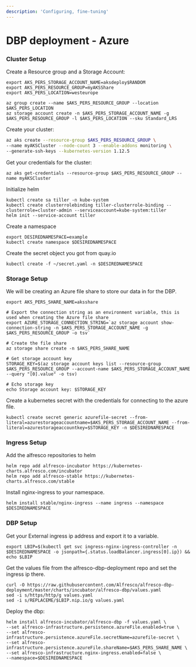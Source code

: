 ```yaml
---
description: 'Configuring, fine-tuning'
---
```


# DBP deployment - Azure

### Cluster Setup

Create a Resource group and a  Storage Account:

```text
export AKS_PERS_STORAGE_ACCOUNT_NAME=aksdeploy$RANDOM
export AKS_PERS_RESOURCE_GROUP=myAKSShare
export AKS_PERS_LOCATION=westeurope

az group create --name $AKS_PERS_RESOURCE_GROUP --location $AKS_PERS_LOCATION
az storage account create -n $AKS_PERS_STORAGE_ACCOUNT_NAME -g $AKS_PERS_RESOURCE_GROUP -l $AKS_PERS_LOCATION --sku Standard_LRS

```

Create your cluster: 

```bash
az aks create --resource-group $AKS_PERS_RESOURCE_GROUP \
--name myAKSCluster --node-count 3 --enable-addons monitoring \
--generate-ssh-keys --kubernetes-version 1.12.5
```

Get your credentials for the cluster:

```text
az aks get-credentials --resource-group $AKS_PERS_RESOURCE_GROUP --name myAKSCluster
```

Initialize helm

```text
kubectl create sa tiller -n kube-system
kubectl create clusterrolebinding tiller-clusterrole-binding --clusterrole=cluster-admin --serviceaccount=kube-system:tiller
helm init --service-account tiller
```

Create a namespace

```text
export DESIREDNAMESPACE=example
kubectl create namespace $DESIREDNAMESPACE
```

Create the secret object you got from quay.io

```text
kubectl create -f ~/secret.yaml -n $DESIREDNAMESPACE
```

### Storage Setup

We will be creating an Azure file share to store our data in for the DBP.

```text
export AKS_PERS_SHARE_NAME=aksshare

# Export the connection string as an environment variable, this is used when creating the Azure file share
export AZURE_STORAGE_CONNECTION_STRING=`az storage account show-connection-string -n $AKS_PERS_STORAGE_ACCOUNT_NAME -g $AKS_PERS_RESOURCE_GROUP -o tsv`

# Create the file share
az storage share create -n $AKS_PERS_SHARE_NAME

# Get storage account key
STORAGE_KEY=$(az storage account keys list --resource-group $AKS_PERS_RESOURCE_GROUP --account-name $AKS_PERS_STORAGE_ACCOUNT_NAME --query "[0].value" -o tsv)

# Echo storage key
echo Storage account key: $STORAGE_KEY
```

Create a kubernetes secret with the credentials for connecting to the azure file.

```text
kubectl create secret generic azurefile-secret --from-literal=azurestorageaccountname=$AKS_PERS_STORAGE_ACCOUNT_NAME --from-literal=azurestorageaccountkey=$STORAGE_KEY -n $DESIREDNAMESPACE
```

### Ingress Setup

Add the alfresco repositories to helm

```text
helm repo add alfresco-incubator https://kubernetes-charts.alfresco.com/incubator
helm repo add alfresco-stable https://kubernetes-charts.alfresco.com/stable
```

Install nginx-ingress to your namespace.

```text
helm install stable/nginx-ingress --name ingress --namespace $DESIREDNAMESPACE
```

### DBP Setup

Get your External ingress ip address and export it to a variable.

```text
export LBIP=$(kubectl get svc ingress-nginx-ingress-controller -n $DESIREDNAMESPACE -o jsonpath={.status.loadBalancer.ingress[0].ip}) && echo $LBIP
```

Get the values file from the alfresco-dbp-deployment repo and set the ingress ip there.

```text
curl -O https://raw.githubusercontent.com/Alfresco/alfresco-dbp-deployment/master/charts/incubator/alfresco-dbp/values.yaml
sed -i s/https/http/g values.yaml
sed -i s/REPLACEME/$LBIP.nip.io/g values.yaml
```

Deploy the dbp: 

```text
helm install alfresco-incubator/alfresco-dbp -f values.yaml \
--set alfresco-infrastructure.persistence.azureFile.enabled=true \
--set alfresco-infrastructure.persistence.azureFile.secretName=azurefile-secret \
--set alfresco-infrastructure.persistence.azureFile.shareName=$AKS_PERS_SHARE_NAME \
--set alfresco-infrastructure.nginx-ingress.enabled=false \
--namespace=$DESIREDNAMESPACE
```











